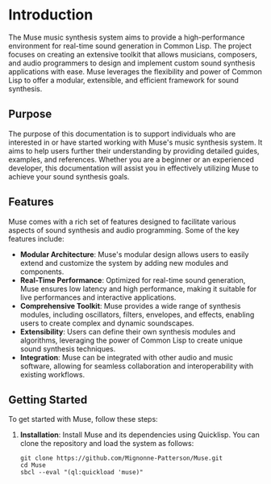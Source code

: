 # Introduction 

The Muse music synthesis system aims to provide a high-performance environment for real-time sound generation in Common Lisp. The project focuses on creating an extensive toolkit that allows musicians, composers, and audio programmers to design and implement custom sound synthesis applications with ease. Muse leverages the flexibility and power of Common Lisp to offer a modular, extensible, and efficient framework for sound synthesis.

## Purpose
The purpose of this documentation is to support individuals who are interested in or have started working with Muse's music synthesis system. It aims to help users further their understanding by providing detailed guides, examples, and references. Whether you are a beginner or an experienced developer, this documentation will assist you in effectively utilizing Muse to achieve your sound synthesis goals.

## Features
Muse comes with a rich set of features designed to facilitate various aspects of sound synthesis and audio programming. Some of the key features include:

- **Modular Architecture**: Muse's modular design allows users to easily extend and customize the system by adding new modules and components.
- **Real-Time Performance**: Optimized for real-time sound generation, Muse ensures low latency and high performance, making it suitable for live performances and interactive applications.
- **Comprehensive Toolkit**: Muse provides a wide range of synthesis modules, including oscillators, filters, envelopes, and effects, enabling users to create complex and dynamic soundscapes.
- **Extensibility**: Users can define their own synthesis modules and algorithms, leveraging the power of Common Lisp to create unique sound synthesis techniques.
- **Integration**: Muse can be integrated with other audio and music software, allowing for seamless collaboration and interoperability with existing workflows.

## Getting Started
To get started with Muse, follow these steps:

1. **Installation**: Install Muse and its dependencies using Quicklisp. You can clone the repository and load the system as follows:
   ```shell
   git clone https://github.com/Mignonne-Patterson/Muse.git
   cd Muse
   sbcl --eval "(ql:quickload 'muse)"
   ```
